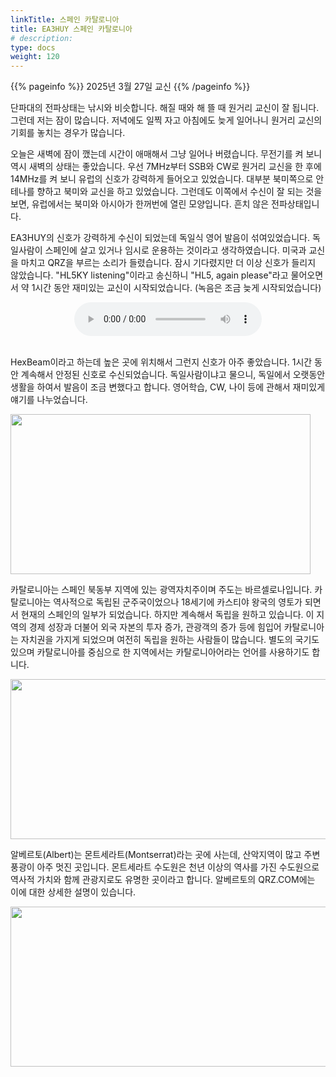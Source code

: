 ```yaml
---
linkTitle: 스페인 카탈로니아
title: EA3HUY 스페인 카탈로니아
# description:
type: docs
weight: 120
---
```


{{% pageinfo %}}
2025년 3월 27일 교신
{{% /pageinfo %}}


단파대의 전파상태는 낚시와 비슷합니다. 해질 때와 해 뜰 때 원거리 교신이 잘 됩니다. 그런데 저는 잠이 많습니다. 저녁에도 일찍 자고 아침에도 늦게 일어나니 원거리 교신의 기회를 놓치는 경우가 많습니다.

오늘은 새벽에 잠이 깼는데 시간이 애매해서 그냥 일어나 버렸습니다. 무전기를 켜 보니 역시 새벽의 상태는 좋았습니다. 우선 7MHz부터 SSB와 CW로 원거리 교신을 한 후에 14MHz를 켜 보니 유럽의 신호가 강력하게 들어오고 있었습니다. 대부분 북미쪽으로 안테나를 향하고 북미와 교신을 하고 있었습니다. 그런데도 이쪽에서 수신이 잘 되는 것을 보면, 유럽에서는 북미와 아시아가 한꺼번에 열린 모양입니다. 흔치 않은 전파상태입니다.

EA3HUY의 신호가 강력하게 수신이 되었는데 독일식 영어 발음이 섞여있었습니다. 독일사람이 스페인에 살고 있거나 임시로 운용하는 것이라고 생각하였습니다. 미국과 교신을 마치고 QRZ을 부르는 소리가 들렸습니다. 잠시 기다렸지만 더 이상 신호가 들리지 않았습니다. "HL5KY listening"이라고 송신하니 "HL5, again please"라고 물어오면서 약 1시간 동안 재미있는 교신이 시작되었습니다. (녹음은 조금 늦게 시작되었습니다)

<center><audio src="https://blog.kakaocdn.net/dn/bIEPw1/btsM0MOgNYz/kn5QOF6f4VyA91cMzfyYkK/tfile.mp3" controls="controls"></audio></center><br>

HexBeam이라고 하는데 높은 곳에 위치해서 그런지 신호가 아주 좋았습니다. 1시간 동안 계속해서 안정된 신호로 수신되었습니다. 독일사람이냐고 물으니, 독일에서 오랫동안 생활을 하여서 발음이 조금 변했다고 합니다. 영어학습, CW, 나이 등에 관해서 재미있게 얘기를 나누었습니다.

<img src="/recording/img/ea3huy_map.png" style="width:480px;height:256"><br>

카탈로니아는 스페인 북동부 지역에 있는 광역자치주이며 주도는 바르셀로나입니다. 카탈로니아는 역사적으로 독립된 군주국이었으나 18세기에 카스티야 왕국의 영토가 되면서 현재의 스페인의 일부가 되었습니다. 하지만 계속해서 독립을 원하고 있습니다. 이 지역의 경제 성장과 더불어 외국 자본의 투자 증가, 관광객의 증가 등에 힘입어 카탈로니아는 자치권을 가지게 되었으며 여전히 독립을 원하는 사람들이 많습니다. 별도의 국기도 있으며 카탈로니아를 중심으로 한 지역에서는 카탈로니아어라는 언어를 사용하기도 합니다.

<img src="/recording/img/ea3huy_home.png" style="width:880px;height:256"><br>

알베르토(Albert)는 몬트세라트(Montserrat)라는 곳에 사는데, 산악지역이 많고 주변 풍광이 아주 멋진 곳입니다. 몬트세라트 수도원은 천년 이상의 역사를 가진 수도원으로 역사적 가치와 함께 관광지로도 유명한 곳이라고 합니다. 알베르토의 QRZ.COM에는 이에 대한 상세한 설명이 있습니다.

<img src="/recording/img/ea3huy_monastery.png" style="width:880px;height:256"><br>




